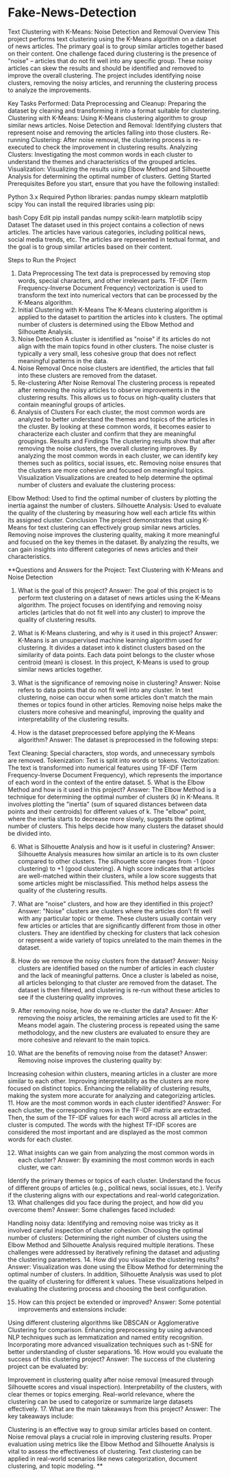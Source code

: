 # Fake-News-Detection

Text Clustering with K-Means: Noise Detection and Removal
Overview
This project performs text clustering using the K-Means algorithm on a dataset of news articles. The primary goal is to group similar articles together based on their content. One challenge faced during clustering is the presence of "noise" – articles that do not fit well into any specific group. These noisy articles can skew the results and should be identified and removed to improve the overall clustering. The project includes identifying noise clusters, removing the noisy articles, and rerunning the clustering process to analyze the improvements.

Key Tasks Performed:
Data Preprocessing and Cleanup: Preparing the dataset by cleaning and transforming it into a format suitable for clustering.
Clustering with K-Means: Using K-Means clustering algorithm to group similar news articles.
Noise Detection and Removal: Identifying clusters that represent noise and removing the articles falling into those clusters.
Re-running Clustering: After noise removal, the clustering process is re-executed to check the improvement in clustering results.
Analyzing Clusters: Investigating the most common words in each cluster to understand the themes and characteristics of the grouped articles.
Visualization: Visualizing the results using Elbow Method and Silhouette Analysis for determining the optimal number of clusters.
Getting Started
Prerequisites
Before you start, ensure that you have the following installed:

Python 3.x
Required Python libraries:
pandas
numpy
sklearn
matplotlib
scipy
You can install the required libraries using pip:

bash
Copy
Edit
pip install pandas numpy scikit-learn matplotlib scipy
Dataset
The dataset used in this project contains a collection of news articles. The articles have various categories, including political news, social media trends, etc. The articles are represented in textual format, and the goal is to group similar articles based on their content.

Steps to Run the Project
1. Data Preprocessing
The text data is preprocessed by removing stop words, special characters, and other irrelevant parts.
TF-IDF (Term Frequency-Inverse Document Frequency) vectorization is used to transform the text into numerical vectors that can be processed by the K-Means algorithm.
2. Initial Clustering with K-Means
The K-Means clustering algorithm is applied to the dataset to partition the articles into k clusters.
The optimal number of clusters is determined using the Elbow Method and Silhouette Analysis.
3. Noise Detection
A cluster is identified as "noise" if its articles do not align with the main topics found in other clusters.
The noise cluster is typically a very small, less cohesive group that does not reflect meaningful patterns in the data.
4. Noise Removal
Once noise clusters are identified, the articles that fall into these clusters are removed from the dataset.
5. Re-clustering After Noise Removal
The clustering process is repeated after removing the noisy articles to observe improvements in the clustering results.
This allows us to focus on high-quality clusters that contain meaningful groups of articles.
6. Analysis of Clusters
For each cluster, the most common words are analyzed to better understand the themes and topics of the articles in the cluster.
By looking at these common words, it becomes easier to characterize each cluster and confirm that they are meaningful groupings.
Results and Findings
The clustering results show that after removing the noise clusters, the overall clustering improves.
By analyzing the most common words in each cluster, we can identify key themes such as politics, social issues, etc.
Removing noise ensures that the clusters are more cohesive and focused on meaningful topics.
Visualization
Visualizations are created to help determine the optimal number of clusters and evaluate the clustering process:

Elbow Method: Used to find the optimal number of clusters by plotting the inertia against the number of clusters.
Silhouette Analysis: Used to evaluate the quality of the clustering by measuring how well each article fits within its assigned cluster.
Conclusion
The project demonstrates that using K-Means for text clustering can effectively group similar news articles. Removing noise improves the clustering quality, making it more meaningful and focused on the key themes in the dataset. By analyzing the results, we can gain insights into different categories of news articles and their characteristics.



**Questions and Answers for the Project: Text Clustering with K-Means and Noise Detection
1. What is the goal of this project?
Answer:
The goal of this project is to perform text clustering on a dataset of news articles using the K-Means algorithm. The project focuses on identifying and removing noisy articles (articles that do not fit well into any cluster) to improve the quality of clustering results.

2. What is K-Means clustering, and why is it used in this project?
Answer:
K-Means is an unsupervised machine learning algorithm used for clustering. It divides a dataset into k distinct clusters based on the similarity of data points. Each data point belongs to the cluster whose centroid (mean) is closest. In this project, K-Means is used to group similar news articles together.

3. What is the significance of removing noise in clustering?
Answer:
Noise refers to data points that do not fit well into any cluster. In text clustering, noise can occur when some articles don't match the main themes or topics found in other articles. Removing noise helps make the clusters more cohesive and meaningful, improving the quality and interpretability of the clustering results.

4. How is the dataset preprocessed before applying the K-Means algorithm?
Answer:
The dataset is preprocessed in the following steps:

Text Cleaning: Special characters, stop words, and unnecessary symbols are removed.
Tokenization: Text is split into words or tokens.
Vectorization: The text is transformed into numerical features using TF-IDF (Term Frequency-Inverse Document Frequency), which represents the importance of each word in the context of the entire dataset.
5. What is the Elbow Method and how is it used in this project?
Answer:
The Elbow Method is a technique for determining the optimal number of clusters (k) in K-Means. It involves plotting the "inertia" (sum of squared distances between data points and their centroids) for different values of k. The "elbow" point, where the inertia starts to decrease more slowly, suggests the optimal number of clusters. This helps decide how many clusters the dataset should be divided into.

6. What is Silhouette Analysis and how is it useful in clustering?
Answer:
Silhouette Analysis measures how similar an article is to its own cluster compared to other clusters. The silhouette score ranges from -1 (poor clustering) to +1 (good clustering). A high score indicates that articles are well-matched within their clusters, while a low score suggests that some articles might be misclassified. This method helps assess the quality of the clustering results.

7. What are "noise" clusters, and how are they identified in this project?
Answer:
"Noise" clusters are clusters where the articles don't fit well with any particular topic or theme. These clusters usually contain very few articles or articles that are significantly different from those in other clusters. They are identified by checking for clusters that lack cohesion or represent a wide variety of topics unrelated to the main themes in the dataset.

8. How do we remove the noisy clusters from the dataset?
Answer:
Noisy clusters are identified based on the number of articles in each cluster and the lack of meaningful patterns. Once a cluster is labeled as noise, all articles belonging to that cluster are removed from the dataset. The dataset is then filtered, and clustering is re-run without these articles to see if the clustering quality improves.

9. After removing noise, how do we re-cluster the data?
Answer:
After removing the noisy articles, the remaining articles are used to fit the K-Means model again. The clustering process is repeated using the same methodology, and the new clusters are evaluated to ensure they are more cohesive and relevant to the main topics.

10. What are the benefits of removing noise from the dataset?
Answer:
Removing noise improves the clustering quality by:

Increasing cohesion within clusters, meaning articles in a cluster are more similar to each other.
Improving interpretability as the clusters are more focused on distinct topics.
Enhancing the reliability of clustering results, making the system more accurate for analyzing and categorizing articles.
11. How are the most common words in each cluster identified?
Answer:
For each cluster, the corresponding rows in the TF-IDF matrix are extracted. Then, the sum of the TF-IDF values for each word across all articles in the cluster is computed. The words with the highest TF-IDF scores are considered the most important and are displayed as the most common words for each cluster.

12. What insights can we gain from analyzing the most common words in each cluster?
Answer:
By examining the most common words in each cluster, we can:

Identify the primary themes or topics of each cluster.
Understand the focus of different groups of articles (e.g., political news, social issues, etc.).
Verify if the clustering aligns with our expectations and real-world categorization.
13. What challenges did you face during the project, and how did you overcome them?
Answer:
Some challenges faced included:

Handling noisy data: Identifying and removing noise was tricky as it involved careful inspection of cluster cohesion.
Choosing the optimal number of clusters: Determining the right number of clusters using the Elbow Method and Silhouette Analysis required multiple iterations. These challenges were addressed by iteratively refining the dataset and adjusting the clustering parameters.
14. How did you visualize the clustering results?
Answer:
Visualization was done using the Elbow Method for determining the optimal number of clusters. In addition, Silhouette Analysis was used to plot the quality of clustering for different k values. These visualizations helped in evaluating the clustering process and choosing the best configuration.

15. How can this project be extended or improved?
Answer:
Some potential improvements and extensions include:

Using different clustering algorithms like DBSCAN or Agglomerative Clustering for comparison.
Enhancing preprocessing by using advanced NLP techniques such as lemmatization and named entity recognition.
Incorporating more advanced visualization techniques such as t-SNE for better understanding of cluster separations.
16. How would you evaluate the success of this clustering project?
Answer:
The success of the clustering project can be evaluated by:

Improvement in clustering quality after noise removal (measured through Silhouette scores and visual inspection).
Interpretability of the clusters, with clear themes or topics emerging.
Real-world relevance, where the clustering can be used to categorize or summarize large datasets effectively.
17. What are the main takeaways from this project?
Answer:
The key takeaways include:

Clustering is an effective way to group similar articles based on content.
Noise removal plays a crucial role in improving clustering results.
Proper evaluation using metrics like the Elbow Method and Silhouette Analysis is vital to assess the effectiveness of clustering.
Text clustering can be applied in real-world scenarios like news categorization, document clustering, and topic modeling.
**
